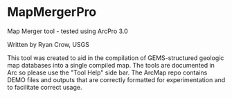 # MapMergerPro

Map Merger tool - tested using ArcPro 3.0

Written by Ryan Crow, USGS

This tool was created to aid in the compilation of GEMS-structured geologic map databases into a single compiled map. The tools are documented in Arc so please use the "Tool Help" side bar. The ArcMap repo contains DEMO files and outputs that are correctly formatted for experimentation and to facilitate correct usage.
